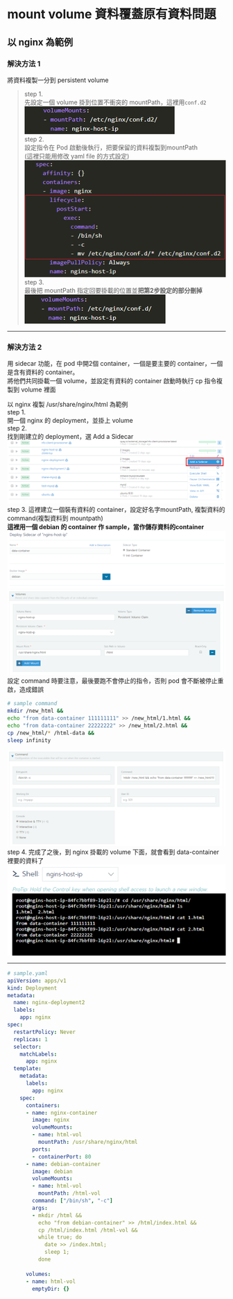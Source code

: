# mount volume 資料覆蓋原有資料問題
## 以 nginx 為範例

### 解決方法 1
將資料複製一分到 persistent volume
>step 1.  
先設定一個 volume 掛到位置不衝突的 mountPath，這裡用`conf.d2`
![Alt text](volume_prob\3.png)  
step 2.   
設定指令在 Pod 啟動後執行，把要保留的資料複製到mountPath   
(這裡只能用修改 yaml file 的方式設定)
![Alt text](volume_prob\2.PNG)  
step 3.  
最後把 mountPath 指定回要掛載的位置並**把第2步設定的部分刪掉**  
![Alt text](volume_prob\4.PNG)

---
### 解決方法 2
用 sidecar 功能，在 pod 中開2個 container，一個是要主要的 container，一個是含有資料的 container。  
將他們共同掛載一個 volume，並設定有資料的 container 啟動時執行 cp 指令複製到 volume 裡面

以 nginx 複製 /usr/share/nginx/html 為範例    
step 1.  
開一個 nginx 的 deployment，並掛上 volume  
step 2.  
找到剛建立的 deployment，選 Add a Sidecar
![Alt text](sidecar\0.png)
step 3. 這裡建立一個裝有資料的 container，設定好名字mountPath, 複製資料的command(複製資料到 mountpath)    
**這裡用一個 debian 的 container 作 sample，當作儲存資料的container**
![Alt text](sidecar\1.PNG)  
![Alt text](sidecar\2.PNG)  
設定 command 時要注意，最後要跑不會停止的指令，否則 pod 會不斷被停止重啟，造成錯誤  
```bash
# sample command
mkdir /new_html && 
echo "from data-container 111111111" >> /new_html/1.html && 
echo "from data-container 22222222" >> /new_html/2.html && 
cp /new_html/* /html-data && 
sleep infinity 
```
![Alt text](sidecar\3.PNG)  
step 4. 完成了之後，到 nginx 掛載的 volume 下面，就會看到 data-container 裡要的資料了  
![Alt text](sidecar\4.PNG)   

---


```yaml
# sample.yaml
apiVersion: apps/v1
kind: Deployment
metadata:
  name: nginx-deployment2
  labels:
    app: nginx
spec:
  restartPolicy: Never
  replicas: 1
  selector:
    matchLabels:
      app: nginx
  template:
    metadata:
      labels:
        app: nginx
    spec:
      containers:
      - name: nginx-container
        image: nginx
        volumeMounts:
        - name: html-vol
          mountPath: /usr/share/nginx/html
        ports:
        - containerPort: 80
      - name: debian-container
        image: debian
        volumeMounts:
        - name: html-vol
          mountPath: /html-vol
        command: ["/bin/sh", "-c"]
        args:
        - mkdir /html &&
          echo "from debian-container" >> /html/index.html &&
          cp /html/index.html /html-vol &&
          while true; do
            date >> /index.html;
            sleep 1;
          done

      volumes:
      - name: html-vol
        emptyDir: {}
```
